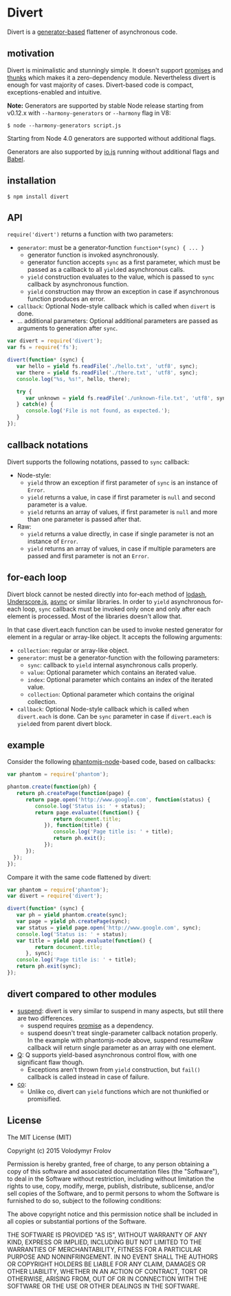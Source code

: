 # Divert

Divert is a [generator-based](http://wiki.ecmascript.org/doku.php?id=harmony:generators) flattener of asynchronous code.

## motivation

Divert is minimalistic and stunningly simple. It doesn't support [promises](http://wiki.ecmascript.org/doku.php?id=strawman:promises) and [thunks](https://github.com/tj/node-thunkify)
which makes it a zero-dependency module. Nevertheless divert is enough for vast majority of cases. Divert-based code is compact, exceptions-enabled and intuitive.

**Note:** Generators are supported by stable Node release starting from v0.12.x with `--harmony-generators` or `--harmony` flag in V8:

```
$ node --harmony-generators script.js
```

Starting from Node 4.0 generators are supported without additional flags.

Generators are also supported by [io.js](https://iojs.org/) running without additional flags and [Babel](https://babeljs.io).

## installation

```
$ npm install divert
```

## API

`require('divert')` returns a function with two parameters:
* `generator`: must be a generator-function `function*(sync) { ... }`
    * generator function is invoked asynchronously.
    * generator function accepts `sync` as a first parameter, which must be passed as a callback to all `yield`ed asynchronous calls.
    * `yield` construction evaluates to the value, which is passed to `sync` callback by asynchronous function.
    * `yield` construction may throw an exception in case if asynchronous function produces an error.
* `callback`: Optional Node-style callback which is called when `divert` is done.
* ... additional parameters: Optional additional parameters are passed as arguments to generation after `sync`.

```javascript
var divert = require('divert');
var fs = require('fs');

divert(function* (sync) {
   var hello = yield fs.readFile('./hello.txt', 'utf8', sync);
   var there = yield fs.readFile('./there.txt', 'utf8', sync);
   console.log("%s, %s!", hello, there);

   try {
      var unknown = yield fs.readFile('./unknown-file.txt', 'utf8', sync);
   } catch(e) {
      console.log('File is not found, as expected.');
   }
});
```

## callback notations

Divert supports the following notations, passed to `sync` callback:

* Node-style:
    * `yield` throw an exception if first parameter of `sync` is an instance of `Error`.
    * `yield` returns a value, in case if first parameter is `null` and second parameter is a value.
    * `yield` returns an array of values, if first parameter is `null` and more than one parameter is passed after that.
* Raw:
    * `yield` returns a value directly, in case if single parameter is not an instance of `Error`.
    * `yield` returns an array of values, in case if multiple parameters are passed and first parameter is not an `Error`.

## for-each loop

Divert block cannot be nested directly into for-each method of [lodash](https://lodash.com/), [Underscore.js](http://underscorejs.org/),
[async](https://github.com/caolan/async) or similar libraries. In order to `yield` asynchronous for-each loop, `sync` callback must be invoked only once
and only after each element is processed. Most of the libraries doesn't allow that.

In that case divert.each function can be used to invoke nested generator for element in a regular or array-like object. It accepts the following arguments:
* `collection`: regular or array-like object.
* `generator`: must be a generator-function with the following parameters:
   * `sync`: callback to `yield` internal asynchronous calls properly.
   * `value`: Optional parameter which contains an iterated value.
   * `index`: Optional parameter which contains an index of the iterated value.
   * `collection`: Optional parameter which contains the original collection.
* `callback`: Optional Node-style callback which is called when `divert.each` is done. Can be `sync` parameter in case if `divert.each` is `yield`ed from parent divert block.

## example

Consider the following [phantomjs-node](https://github.com/sgentle/phantomjs-node)-based code, based on callbacks:

```javascript
var phantom = require('phantom');

phantom.create(function(ph) {
   return ph.createPage(function(page) {
      return page.open('http://www.google.com', function(status) {
         console.log('Status is: ' + status);
         return page.evaluate((function() {
               return document.title;
            }), function(title) {
               console.log('Page title is: ' + title);
               return ph.exit();
            });
      });
  });
});
```

Compare it with the same code flattened by divert:

```javascript
var phantom = require('phantom');
var divert = require('divert');

divert(function* (sync) {
   var ph = yield phantom.create(sync);
   var page = yield ph.createPage(sync);
   var status = yield page.open('http://www.google.com', sync);
   console.log('Status is: ' + status);
   var title = yield page.evaluate(function() {
         return document.title;
      }, sync);
   console.log('Page title is: ' + title);
   return ph.exit(sync);
});
```

## divert compared to other modules

* [suspend](https://github.com/jmar777/suspend):  divert is very similar to suspend in many aspects, but still there are two differences.
    * suspend requires [promise](https://github.com/then/promise) as a dependency.
    * suspend doesn't treat single-parameter callback notation properly. In the example with phantomjs-node above, suspend resumeRaw callback will return single parameter as an array with one element.
* [Q](https://github.com/kriskowal/q): Q supports yield-based asynchronous control flow, with one significant flaw though.
    * Exceptions aren't thrown from `yield` construction, but `fail()` callback is called instead in case of failure. 
* [co](https://github.com/tj/co):
    * Unlike co, divert can `yield` functions which are not thunkified or promisified.

## License

The MIT License (MIT)

Copyright (c) 2015 Volodymyr Frolov

Permission is hereby granted, free of charge, to any person obtaining a copy
of this software and associated documentation files (the "Software"), to deal
in the Software without restriction, including without limitation the rights
to use, copy, modify, merge, publish, distribute, sublicense, and/or sell
copies of the Software, and to permit persons to whom the Software is
furnished to do so, subject to the following conditions:

The above copyright notice and this permission notice shall be included in all
copies or substantial portions of the Software.

THE SOFTWARE IS PROVIDED "AS IS", WITHOUT WARRANTY OF ANY KIND, EXPRESS OR
IMPLIED, INCLUDING BUT NOT LIMITED TO THE WARRANTIES OF MERCHANTABILITY,
FITNESS FOR A PARTICULAR PURPOSE AND NONINFRINGEMENT. IN NO EVENT SHALL THE
AUTHORS OR COPYRIGHT HOLDERS BE LIABLE FOR ANY CLAIM, DAMAGES OR OTHER
LIABILITY, WHETHER IN AN ACTION OF CONTRACT, TORT OR OTHERWISE, ARISING FROM,
OUT OF OR IN CONNECTION WITH THE SOFTWARE OR THE USE OR OTHER DEALINGS IN THE
SOFTWARE.
